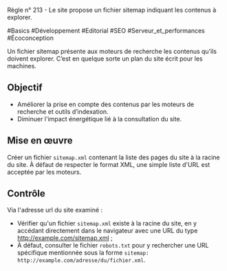
Règle n° 213  - Le site propose un fichier sitemap indiquant les contenus à explorer.

#Basics #Développement #Editorial #SEO #Serveur_et_performances #Écoconception

Un fichier sitemap présente aux moteurs de recherche les contenus qu’ils doivent explorer. C’est en quelque sorte un plan du site écrit pour les machines.

Objectif
--------

*   Améliorer la prise en compte des contenus par les moteurs de recherche et outils d’indexation.
*   Diminuer l'impact énergétique lié à la consultation du site.

Mise en œuvre
-------------

Créer un fichier `sitemap.xml` contenant la liste des pages du site à la racine du site. À défaut de respecter le format XML, une simple liste d'URL est acceptée par les moteurs.

Contrôle
--------

Via l'adresse url du site examiné :

*   Vérifier qu'un fichier `sitemap.xml` existe à la racine du site, en y accédant directement dans le navigateur avec une URL du type http://example.com/sitemap.xml ;
*   À défaut, consulter le fichier `robots.txt` pour y rechercher une URL spécifique mentionnée sous la forme `sitemap: http://example.com/adresse/du/fichier.xml`.
